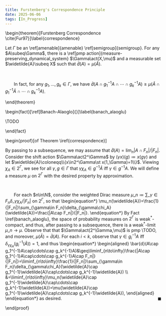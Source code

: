 ```yaml
---
title: Furstenberg's Correspondence Principle
date: 2025-06-06
tags: [In_Progress]
---
```


\begin{theorem}[Furstenberg Correspondence \cite{Fur97}]\label{correspondence}

Let $\Gamma$ be an \ref[amenable]{amenable} \ref[semigroup]{semigroup}. For any $A\subeq\Gamma$, there is a \ref[pmp action]{measure-preserving_dynamical_system} $\Gamma\act(X,\mu)$ and a measurable set $\widetilde{A}\subeq X$ such that $\bar{d}(A)=\mu(\widetilde{A})$.

<br>

&emsp;&emsp;In fact, for any $g_1,\dots,g_k\in\Gamma$, we have $\bar{d}(A\cap g_1^{-1}A\cap\cdots\cap g_k^{-1}A)\geq\mu(\widetilde{A}\cap g_1^{-1}\widetilde{A}\cap \cdots\cap g_k^{-1}A)$.

\end{theorem}

\begin{fact}[\ref[Banach-Alaoglo]{}]\label{banach_alaoglu}

\TODO

\end{fact}

\begin{proof}[of Theorem \iref{correspondence}]

By passing to a subsequence, we may assume that $\bar{d}(A)=\lim_n|A\cap F_n|/|F_n|$. Consider the shift action $\Gamma\act2^\Gamma$ by $(\gamma x)(g)\coloneqq x(g\gamma)$ and let $\widetilde{A}\coloneqq\\{x\in2^\Gamma\st x(1_\Gamma)=1\\}$. Viewing $\chi_A\in2^\Gamma$, we see for all $\gamma,g\in\Gamma$ that $\gamma\chi_A\in g^{-1}\widetilde{A}$ iff $\gamma\in g^{-1}A$. We will define a measure $\mu$ on $2^\Gamma$ with the desired property by approximation.

<br>

&emsp;&emsp;For each $n\in\N$, consider the weighted Dirac measure $\mu\_n\coloneqq\sum\_{\gamma\in F_n}\delta\_{\gamma\chi_A}/|F_n|$ on $2^\Gamma$, so that
\begin{equation*}
    \mu_n(\widetilde{A})=\frac{1}{|F_n|}\sum_{\gamma\in F_n}\delta_{\gamma\chi_A}(\widetilde{A})=\frac{|A\cap F_n|}{|F_n|}.
\end{equation*}
By Fact \iref{banach_alaoglu}, the space of probability measures on $2^\Gamma$ is weak$^\ast$-compact, and thus, after passing to a subsequence, there is a weak$^\ast$-limit $\mu\_n\to\mu$. Observe that that $\Gamma\act(2^\Gamma,\mu)$ is pmp \TODO, and moreover, $\mu(\bar{A})=\bar{d}(A)$. For each $i<k$, observe that $\gamma\in g_i^{-1}A$ iff $\delta_{\gamma\chi_A}(g_i^{-1}(\widetilde{A}))=1$, and thus
\begin{equation*}
    \begin{aligned}
        \bar{d}(A\cap g_1^{-1}A\cap\cdots\cap g_k^{-1}A)&\geq\liminf\_{n\to\infty}\frac{|A\cap g_1^{-1}A\cap\cdots\cap g_k^{-1}A\cap F_n|}{|F_n|}=\liminf\_{n\to\infty}\frac{1}{|F_n|}\sum\_{\gamma\in F_n}\delta\_{\gamma\chi\_A}(\widetilde{A}\cap g_1^{-1}\widetilde{A}\cap\cdots\cap g_k^{-1}\widetilde{A}) \\\\
            &=\liminf\_{n\to\infty}\mu\_n(\widetilde{A}\cap g_1^{-1}\widetilde{A}\cap\cdots\cap g_k^{-1}\widetilde{A})=\mu(\widetilde{A}\cap g_1^{-1}\widetilde{A}\cap\cdots\cap g_k^{-1}\widetilde{A}),
    \end{aligned}
\end{equation*}
as desired.<span style="float:right;">$\blacksquare$</span>

\end{proof}
